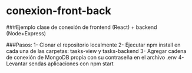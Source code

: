 # conexion-front-back
###Ejemplo clase de conexión de frontend (React) + backend (Node+Express)

###Pasos:
1- Clonar el repositorio localmente
2- Ejecutar npm install en cada una de las carpetas: tasks-view y tasks-backend
3- Agregar cadena de conexión de MongoDB propia con su contraseña en el archivo .env
4- Levantar sendas aplicaciones con npm start
